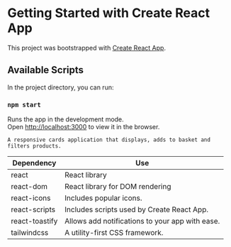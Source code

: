 # Getting Started with Create React App

This project was bootstrapped with [Create React App](https://github.com/facebook/create-react-app).

## Available Scripts

In the project directory, you can run:

### `npm start`

Runs the app in the development mode.\
Open [http://localhost:3000](http://localhost:3000) to view it in the browser.

`A responsive cards application that displays, adds to basket and filters products.`

| **Dependency**   | **Use**                                              |
| ---------------- | ---------------------------------------------------- |
| react            | React library                                        |
| react-dom        | React library for DOM rendering                      |
| react-icons      | Includes popular icons.                              |
| react-scripts    | Includes scripts used by Create React App.           |
| react-toastify   | Allows add notifications to your app with ease.      |
| tailwindcss      | A utility-first CSS framework.                       |